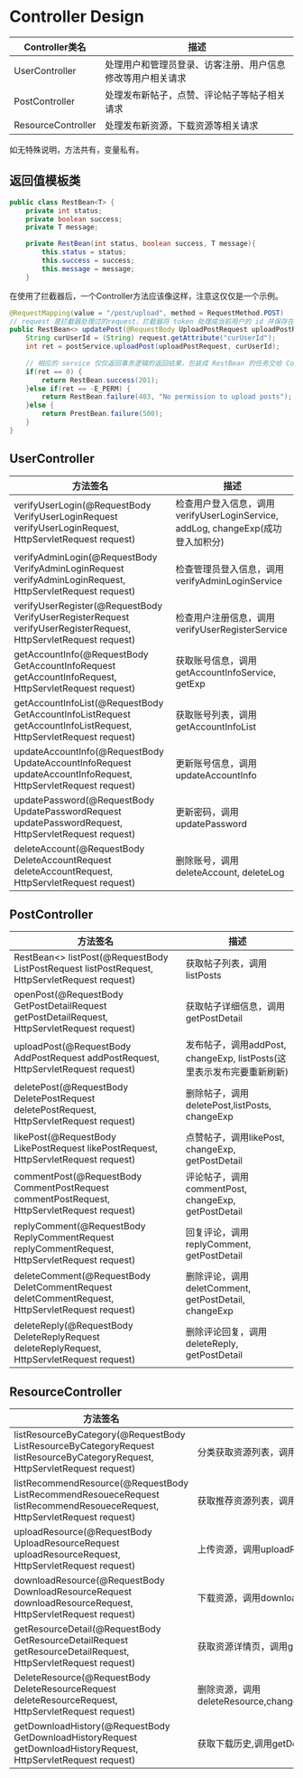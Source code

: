 # Controller Design

| Controller类名     | 描述                                                       |
| ------------------ | ---------------------------------------------------------- |
| UserController     | 处理用户和管理员登录、访客注册、用户信息修改等用户相关请求 |
| PostController     | 处理发布新帖子，点赞、评论帖子等帖子相关请求               |
| ResourceController | 处理发布新资源，下载资源等相关请求                         |

如无特殊说明，方法共有，变量私有。

## 返回值模板类

```java
public class RestBean<T> {
    private int status;
    private boolean success;
    private T message;

    private RestBean(int status, boolean success, T message){
        this.status = status;
        this.success = success;
        this.message = message;
    }


```

在使用了拦截器后，一个Controller方法应该像这样，注意这仅仅是一个示例。

```java
@RequestMapping(value = "/post/upload", method = RequestMethod.POST)
// request 是拦截器处理过的request，拦截器将 token 处理成当前用户的 id 并保存在 curUserId 字段
public RestBean<> updatePost(@RequestBody UploadPostRequest uploadPostRequest, HttpServletRequest request) {
    String curUserId = (String) request.getAttribute("curUserId");
    int ret = postService.uploadPost(uploadPostRequest, curUserId);
    
    // 相应的 service 仅仅返回事务逻辑的返回结果，包装成 RestBean 的任务交给 Controller
    if(ret == 0) {
        return RestBean.success(201);
    }else if(ret == -E_PERM) {
        return RestBean.failure(403, "No permission to upload posts");
    }else {
        return PrestBean.failure(500);
    }
}
```



## UserController

| 方法签名                                                     | 描述 |
| ------------------------------------------------------------ | ---- |
| verifyUserLogin(@RequestBody VerifyUserLoginRequest verifyUserLoginRequest, HttpServletRequest request) | 检查用户登入信息，调用verifyUserLoginService, addLog, changeExp(成功登入加积分) |
| verifyAdminLogin(@RequestBody VerifyAdminLoginRequest verifyAdminLoginRequest, HttpServletRequest request) | 检查管理员登入信息，调用verifyAdminLoginService |
| verifyUserRegister(@RequestBody VerifyUserRegisterRequest verifyUserRegisterRequest, HttpServletRequest request) | 检查用户注册信息，调用verifyUserRegisterService |
| getAccountInfo(@RequestBody GetAccountInfoRequest getAccountInfoRequest, HttpServletRequest request) | 获取账号信息，调用getAccountInfoService, getExp |
| getAccountInfoList(@RequestBody GetAccountInfoListRequest getAccountInfoListRequest, HttpServletRequest request) | 获取账号列表，调用getAccountInfoList |
| updateAccountInfo(@RequestBody UpdateAccountInfoRequest updateAccountInfoRequest, HttpServletRequest request) | 更新账号信息，调用updateAccountInfo |
| updatePassword(@RequestBody UpdatePasswordRequest updatePasswordRequest, HttpServletRequest request)  | 更新密码，调用updatePassword |
| deleteAccount(@RequestBody DeleteAccountRequest deleteAccountRequest, HttpServletRequest request) | 删除账号，调用deleteAccount, deleteLog |


## PostController

| 方法签名                                                     | 描述 |
| ------------------------------------------------------------ | ---- |
| RestBean<> listPost(@RequestBody ListPostRequest listPostRequest, HttpServletRequest request) | 获取帖子列表，调用listPosts   |
| openPost(@RequestBody GetPostDetailRequest getPostDetailRequest, HttpServletRequest request)                                                     | 获取帖子详细信息，调用getPostDetail     |
| uploadPost(@RequestBody AddPostRequest addPostRequest, HttpServletRequest request)                                                   |  发布帖子，调用addPost, changeExp, listPosts(这里表示发布完要重新刷新)   |
| deletePost(@RequestBody DeletePostRequest deletePostRequest, HttpServletRequest request)                                                   | 删除帖子，调用deletePost,listPosts, changeExp    |
| likePost(@RequestBody LikePostRequest likePostRequest, HttpServletRequest request)                                                     | 点赞帖子，调用likePost, changeExp, getPostDetail     |
| commentPost(@RequestBody CommentPostRequest commentPostRequest, HttpServletRequest request)                                                  | 评论帖子，调用commentPost, changeExp, getPostDetail     |
| replyComment(@RequestBody ReplyCommentRequest replyCommentRequest, HttpServletRequest request)                                                 | 回复评论，调用replyComment, getPostDetail     |
| deleteComment(@RequestBody DeletCommentRequest deletCommentRequest, HttpServletRequest request)                                                | 删除评论，调用deletComment, getPostDetail, changeExp     |
| deleteReply(@RequestBody DeleteReplyRequest deleteReplyRequest, HttpServletRequest request)                                                  | 删除评论回复，调用deleteReply, getPostDetail     |

## ResourceController

| 方法签名                                                     | 描述 |
| ------------------------------------------------------------ | ---- |
| listResourceByCategory(@RequestBody ListResourceByCategoryRequest listResourceByCategoryRequest, HttpServletRequest request) |分类获取资源列表，调用listResourceByCategory |
| listRecommendResource(@RequestBody ListRecommendResoueceRequest listRecommendResoueceRequest, HttpServletRequest request) |获取推荐资源列表，调用listRecommendResouece |
| uploadResource(@RequestBody UploadResourceRequest uploadResourceRequest, HttpServletRequest request) |上传资源，调用uploadResource, changeExp |
| downloadResource(@RequestBody DownloadResourceRequest downloadResourceRequest, HttpServletRequest request) |下载资源，调用downloadResource, changeExp |
| getResourceDetail(@RequestBody GetResourceDetailRequest getResourceDetailRequest, HttpServletRequest request) |获取资源详情页，调用getResourceDetail |
| DeleteResource(@RequestBody DeleteResourceRequest deleteResourceRequest, HttpServletRequest request) |删除资源，调用deleteResource,changeExp,listResourceByCategory |
| getDownloadHistory(@RequestBody GetDownloadHistoryRequest getDownloadHistoryRequest, HttpServletRequest request) |获取下载历史,调用getDownloadHistory |

